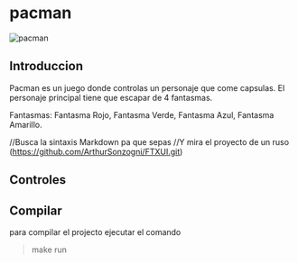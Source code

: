 # pacman
![pacman](https://cdn.pixabay.com/photo/2022/02/20/10/17/pacman-7024232_1280.jpg)

## Introduccion
Pacman es un juego donde controlas un personaje que come capsulas.
El personaje principal tiene que escapar de 4 fantasmas.

Fantasmas:
Fantasma Rojo,
Fantasma Verde,
Fantasma Azul,
Fantasma Amarillo.

//Busca la sintaxis Markdown pa que sepas //Y mira el proyecto de un ruso (https://github.com/ArthurSonzogni/FTXUI.git)

## Controles

## Compilar
 para compilar el projecto ejecutar el comando
 > make run